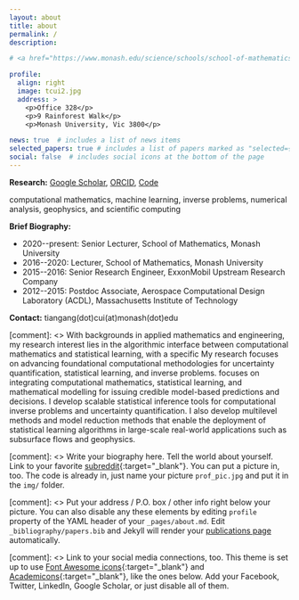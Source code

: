 ```yaml
---
layout: about
title: about
permalink: /
description: 

# <a href="https://www.monash.edu/science/schools/school-of-mathematics">School of Mathematics, Monash University</a> 

profile:
  align: right
  image: tcui2.jpg
  address: >
    <p>Office 328</p>
    <p>9 Rainforest Walk</p>
    <p>Monash University, Vic 3800</p>

news: true  # includes a list of news items
selected_papers: true # includes a list of papers marked as "selected={true}"
social: false  # includes social icons at the bottom of the page
---
```


**Research:** [Google Scholar](https://scholar.google.com/citations?user=H4x65KoAAAAJ&hl=en), [ORCID](https://orcid.org/0000-0002-4840-8545), [Code](/code)

computational mathematics, machine learning, inverse problems, numerical analysis, geophysics, and scientific computing

**Brief Biography:**
* 2020--present: Senior Lecturer, School of Mathematics, Monash University
* 2016--2020: Lecturer, School of Mathematics, Monash University
* 2015--2016: Senior Research Engineer, ExxonMobil Upstream Research Company
* 2012--2015: Postdoc Associate, Aerospace Computational Design Laboratory (ACDL), Massachusetts Institute of Technology

**Contact:** tiangang(dot)cui(at)monash(dot)edu 

[comment]: <> With backgrounds in applied mathematics and engineering, my research interest lies in the algorithmic interface between computational mathematics and statistical learning, with a specific My research focuses on advancing foundational computational methodologies for  uncertainty quantification, statistical learning, and inverse problems. focuses on integrating computational mathematics, statistical learning, and mathematical modelling for issuing credible model-based predictions and decisions. I develop scalable statistical inference tools for computational inverse problems and uncertainty quantification. I also develop multilevel methods and model reduction methods that enable the deployment of statistical learning algorithms in large-scale real-world applications such as subsurface flows and geophysics.

[comment]: <> Write your biography here. Tell the world about yourself. Link to your favorite [subreddit](http://reddit.com){:target="\_blank"}. You can put a picture in, too. The code is already in, just name your picture `prof_pic.jpg` and put it in the `img/` folder.

[comment]: <> Put your address / P.O. box / other info right below your picture. You can also disable any these elements by editing `profile` property of the YAML header of your `_pages/about.md`. Edit `_bibliography/papers.bib` and Jekyll will render your [publications page](/al-folio/publications/) automatically.

[comment]: <> Link to your social media connections, too. This theme is set up to use [Font Awesome icons](http://fortawesome.github.io/Font-Awesome/){:target="\_blank"} and [Academicons](https://jpswalsh.github.io/academicons/){:target="\_blank"}, like the ones below. Add your Facebook, Twitter, LinkedIn, Google Scholar, or just disable all of them.
